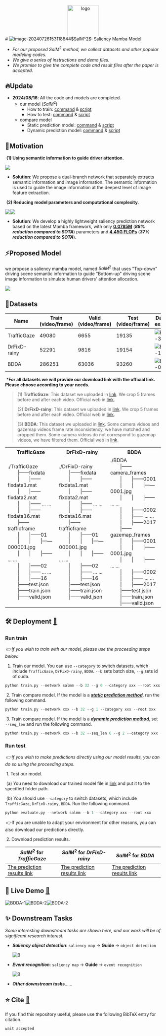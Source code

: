 <div align="center">

  <img src="fig\logo.png" alt="logo" width="100" height="auto" />
</div>
# <img src="fig\logo.png" alt="image-20240726153118844" style="zoom: 100%;" />$SalM^2$: Saliency Mamba Model

 - *For our proposed* $SalM^2$ *method, we collect datasets and other popular modeling codes.*
 - *We give a series of instructions and demo files.*
 - *We promise to give the complete code and result files after the paper is accepted.*

## 🔥Update

- **2024/08/16**: All the code and models are completed.
  - our model ($SalM^2$)
    - How to train:  [command](#Run-train ) & [script](#Run-train )
    - How to test:  [command](#Run-test ) & [script](#Run-test )
  - compare model
    - Static prediction model:  [command](#Run-train ) & [script](#Run-train )
    - Dynamic prediction model:  [command](#Run-train ) & [script](#Run-train )

## 💬Motivation

​	**(1) Using semantic information to guide driver attention.**

<img src="fig\Motivation1.png" style="zoom: 100%;">

- **Solution**: We propose a dual-branch network that separately extracts semantic information and image information. The semantic information is used to guide the image information at the deepest level of image feature extraction.

​	**(2) Reducing model parameters and computational complexity.**

<img src="fig\para_s.png" style="zoom: 100%;"><img src="fig\flops_s.png" style="zoom: 100%;">

- **Solution**: We develop a highly lightweight saliency prediction network based on the latest Mamba framework, with only <u>**0.0785M**</u> (***88% reduction compared to SOTA***) parameters and **<u>4.45G FLOPs</u>** (***37% reduction compared to SOTA***).

## ⚡Proposed Model

we propose a saliency mamba model, named $SalM^2$ that uses "Top-down" driving scene semantic information to guide "Bottom-up" driving scene image information to simulate human drivers' attention allocation. 

<img src="fig\overview.png" style="zoom: 100%;">

## 📖Datasets

| Name         | Train (video/frame) | Valid (video/frame) | Test (video/frame) | Dataset example                                              |
| ------------ | ------------------- | ------------------- | ------------------ | ------------------------------------------------------------ |
| TrafficGaze  | 49080               | 6655                | 19135              | <img src="fig\TrafficGaze-example.gif" alt="BDDA-3" style="zoom:100%;" /> |
| DrFixD-rainy | 52291               | 9816                | 19154              | <img src="fig\DrFixD-rainy-example.gif" alt="BDDA-1" style="zoom:100%;" /> |
| BDDA         | 286251              | 63036               | 93260              | <img src="fig\BDDA-example.gif" alt="BDDA-0" style="zoom:100%;" /> |

​	***For all datasets we will provide our download link with the official link. Please choose according to your needs**.

> (1) **TrafficGaze**: This dataset we uploaded in [link](www.baidu.com "Download TrafficGaze"). We crop 5 frames before and after each video. Official web in [link](https://github.com/taodeng/CDNN-traffic-saliency "Official Traffic_Gaze").
>
> (2) **DrFixD-rainy**: This dataset we uploaded in [link](www.baidu.com "Download DrFixD-rainy"). We crop 5 frames before and after each video. Official web in [link](https://github.com/taodeng/DrFixD-rainy "Official DrFixD-rainy").
>
> (3) **BDDA**: This dataset we uploaded in [link](www.baidu.com "Download BDDA"). Some camera videos and gazemap videos frame rate inconsistency, we have matched and cropped them. Some camera videos do not correspond to gazemap videos, we have filtered them. Official web in [link](https://deepdrive.berkeley.edu/ "Official BDDA").

<table style="width: 100%; table-layout: auto;">
  <tr>
    <th>TrafficGaze</th>
    <th>DrFixD-rainy</th>
    <th>BDDA</th>
  </tr>
  <tr>
    <td>
      ./TrafficGaze<br>
      &emsp;&emsp;|——fixdata<br>
      &emsp;&emsp;|&emsp;&emsp;|——fixdata1.mat<br>
      &emsp;&emsp;|&emsp;&emsp;|——fixdata2.mat<br>
      &emsp;&emsp;|&emsp;&emsp;|—— ... ...<br>
      &emsp;&emsp;|&emsp;&emsp;|——fixdata16.mat<br>
      &emsp;&emsp;|——trafficframe<br>
      &emsp;&emsp;|&emsp;&emsp;|——01<br>
      &emsp;&emsp;|&emsp;&emsp;|&emsp;&emsp;|——000001.jpg<br>
      &emsp;&emsp;|&emsp;&emsp;|&emsp;&emsp;|—— ... ...<br>
      &emsp;&emsp;|&emsp;&emsp;|——02<br>
      &emsp;&emsp;|&emsp;&emsp;|—— ... ...<br>
      &emsp;&emsp;|&emsp;&emsp;|——16<br>
      &emsp;&emsp;|——test.json<br>
      &emsp;&emsp;|——train.json<br>
      &emsp;&emsp;|——valid.json
    </td>
    <td>
      ./DrFixD-rainy<br>
      &emsp;&emsp;|——fixdata<br>
      &emsp;&emsp;|&emsp;&emsp;|——fixdata1.mat<br>
      &emsp;&emsp;|&emsp;&emsp;|——fixdata2.mat<br>
      &emsp;&emsp;|&emsp;&emsp;|—— ... ...<br>
      &emsp;&emsp;|&emsp;&emsp;|——fixdata16.mat<br>
      &emsp;&emsp;|——trafficframe<br>
      &emsp;&emsp;|&emsp;&emsp;|——01<br>
      &emsp;&emsp;|&emsp;&emsp;|&emsp;&emsp;|——000001.jpg<br>
      &emsp;&emsp;|&emsp;&emsp;|&emsp;&emsp;|—— ... ...<br>
      &emsp;&emsp;|&emsp;&emsp;|——02<br>
      &emsp;&emsp;|&emsp;&emsp;|—— ... ...<br>
      &emsp;&emsp;|&emsp;&emsp;|——16<br>
      &emsp;&emsp;|——test.json<br>
      &emsp;&emsp;|——train.json<br>
      &emsp;&emsp;|——valid.json
    </td>
    <td>
      ./BDDA<br>
      &emsp;&emsp;|——camera_frames<br>
      &emsp;&emsp;|&emsp;&emsp;|——0001<br>
      &emsp;&emsp;|&emsp;&emsp;|&emsp;&emsp;|——0001.jpg<br>
      &emsp;&emsp;|&emsp;&emsp;|&emsp;&emsp;|—— ... ...<br>
      &emsp;&emsp;|&emsp;&emsp;|——0002<br>
      &emsp;&emsp;|&emsp;&emsp;|—— ... ...<br>
      &emsp;&emsp;|&emsp;&emsp;|——2017<br>
      &emsp;&emsp;|——gazemap_frames<br>
      &emsp;&emsp;|&emsp;&emsp;|——0001<br>
      &emsp;&emsp;|&emsp;&emsp;|&emsp;&emsp;|——0001.jpg<br>
      &emsp;&emsp;|&emsp;&emsp;|&emsp;&emsp;|—— ... ...<br>
      &emsp;&emsp;|&emsp;&emsp;|——0002<br>
      &emsp;&emsp;|&emsp;&emsp;|—— ... ...<br>
      &emsp;&emsp;|&emsp;&emsp;|——2017<br>
      &emsp;&emsp;|——test.json<br>
      &emsp;&emsp;|——train.json<br>
      &emsp;&emsp;|——valid.json
    </td>
  </tr>
</table>

## 🛠️ Deployment **[🔁](#🔥Update)**

### 	Run train 

​	👉*If you wish to train with our model, please use the proceeding steps below.*

1. Train our model.  You can use `--category` to switch datasets, which include `TrafficGaze`, `DrFixD-rainy`, `BDDA`. `--b` sets batch size, `--g` sets id of cuda.

```python
python train.py --network salmm --b 32 --g 0 --category xxx --root xxx
```

​	2. Train compare model. If the model is a *<u>**static prediction method**</u>*, run the following command.

```python
python train.py --network xxx --b 32 --g 1 --category xxx --root xxx
```

​	3. Train compare model. If the model is a ***<u>dynamic prediction method</u>***, set `--seq_len` and run the following command.

```python
python train.py --network xxx --b 32 --seq_len 6 --g 2 --category xxx --root xxx
```

### 	Run test 

​	👉*If you wish to make predictions directly using our model results, you can do so using the proceeding steps.*

​	1. Test our model.

​		(a) You need to download our trained model file in [link](www.baidu.com "Download salmm model.tar") and put it to the specified folder path.

​		(b) You should use `--category` to switch datasets, which include `TrafficGaze`, `DrFixD-rainy`, `BDDA`. Run the following command.

```python
python evaluate.py --network salmm --b 1 --category xxx --root xxx
```

​	👉If you are unable to adapt your environment for other reasons, you can also download our predictions directly.

​	2. Download prediction results.

| $SalM^2$ for *TrafficGaze*                                   | $SalM^2$ for *DrFixD-rainy*                                  | $SalM^2$ for *BDDA*                                          |
| ------------------------------------------------------------ | ------------------------------------------------------------ | ------------------------------------------------------------ |
| [The prediction results link](www.baidu.com "Prediction TraffiGaze") | [The prediction results link](www.baidu.com "Prediction DrFixD-rainy") | [The prediction results link](www.baidu.com "Prediction BDDA") |

## 🚀 Live Demo **[🔁](#🔥Update)**

<img src="fig/demo-example1.gif" alt="BDDA-1" style="zoom:100%;" /><img src="fig/demo-example2.gif" alt="BDDA-2" style="zoom:100%;" /><img src="fig/demo-example3.gif" alt="BDDA-2" style="zoom:100%;" />

## ✨ Downstream Tasks

*Some interesting downstream tasks are shown here, and our work will be of significant research interest.*

- ***Saliency object detection***: `saliency map` → **Guide** → `object detection`

  <img src="fig/downstream_task1.png" alt="B" style="zoom:100%;" />

- ***Event recognition***: `saliency map` → **Guide** → `event recognition`

  <img src="fig/downstream_task2.png" alt="B" style="zoom:100%;" />

- ***Other downstream tasks***......

## ⭐️ Cite **[🔁](#🔥Update)**

If you find this repository useful, please use the following BibTeX entry for citation.

```python
wait accepted
```
